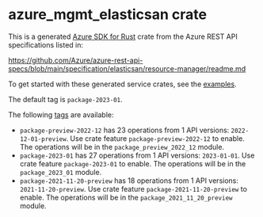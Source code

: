 # azure_mgmt_elasticsan crate

This is a generated [Azure SDK for Rust](https://github.com/Azure/azure-sdk-for-rust) crate from the Azure REST API specifications listed in:

https://github.com/Azure/azure-rest-api-specs/blob/main/specification/elasticsan/resource-manager/readme.md

To get started with these generated service crates, see the [examples](https://github.com/Azure/azure-sdk-for-rust/blob/main/services/README.md#examples).

The default tag is `package-2023-01`.

The following [tags](https://github.com/Azure/azure-sdk-for-rust/blob/main/services/tags.md) are available:

- `package-preview-2022-12` has 23 operations from 1 API versions: `2022-12-01-preview`. Use crate feature `package-preview-2022-12` to enable. The operations will be in the `package_preview_2022_12` module.
- `package-2023-01` has 27 operations from 1 API versions: `2023-01-01`. Use crate feature `package-2023-01` to enable. The operations will be in the `package_2023_01` module.
- `package-2021-11-20-preview` has 18 operations from 1 API versions: `2021-11-20-preview`. Use crate feature `package-2021-11-20-preview` to enable. The operations will be in the `package_2021_11_20_preview` module.